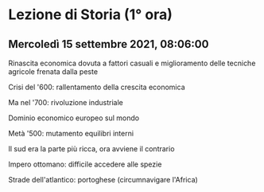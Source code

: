 # Lezione di Storia (1° ora)

## Mercoledì 15 settembre 2021, 08:06:00


Rinascita economica dovuta a fattori casuali e miglioramento delle tecniche agricole
frenata dalla peste

Crisi del '600: rallentamento della crescita economica

Ma nel '700: rivoluzione industriale

Dominio economico europeo sul mondo


Metà '500: mutamento equilibri interni

Il sud era la parte più ricca, ora avviene il contrario

Impero ottomano: difficile accedere alle spezie

Strade dell'atlantico: portoghese (circumnavigare l'Africa)
<!--stackedit_data:
eyJoaXN0b3J5IjpbLTIyMTIwNjAwNl19
-->